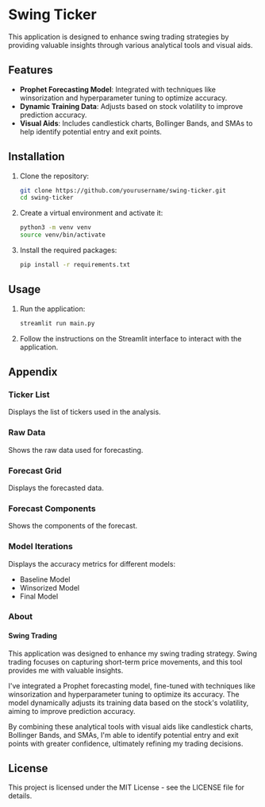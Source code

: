 # Swing Ticker

This application is designed to enhance swing trading strategies by providing valuable insights through various analytical tools and visual aids.

## Features

- **Prophet Forecasting Model**: Integrated with techniques like winsorization and hyperparameter tuning to optimize accuracy.
- **Dynamic Training Data**: Adjusts based on stock volatility to improve prediction accuracy.
- **Visual Aids**: Includes candlestick charts, Bollinger Bands, and SMAs to help identify potential entry and exit points.

## Installation

1. Clone the repository:
    ```bash
    git clone https://github.com/yourusername/swing-ticker.git
    cd swing-ticker
    ```

2. Create a virtual environment and activate it:
    ```bash
    python3 -m venv venv
    source venv/bin/activate
    ```

3. Install the required packages:
    ```bash
    pip install -r requirements.txt
    ```

## Usage

1. Run the application:
    ```bash
    streamlit run main.py
    ```

2. Follow the instructions on the Streamlit interface to interact with the application.

## Appendix

### Ticker List

Displays the list of tickers used in the analysis.

### Raw Data

Shows the raw data used for forecasting.

### Forecast Grid

Displays the forecasted data.

### Forecast Components

Shows the components of the forecast.

### Model Iterations

Displays the accuracy metrics for different models:
- Baseline Model
- Winsorized Model
- Final Model

### About

#### Swing Trading

This application was designed to enhance my swing trading strategy. Swing trading focuses on capturing short-term price movements, and this tool provides me with valuable insights.

I've integrated a Prophet forecasting model, fine-tuned with techniques like winsorization and hyperparameter tuning to optimize its accuracy. The model dynamically adjusts its training data based on the stock's volatility, aiming to improve prediction accuracy.

By combining these analytical tools with visual aids like candlestick charts, Bollinger Bands, and SMAs, I'm able to identify potential entry and exit points with greater confidence, ultimately refining my trading decisions.

## License

This project is licensed under the MIT License - see the LICENSE file for details.

